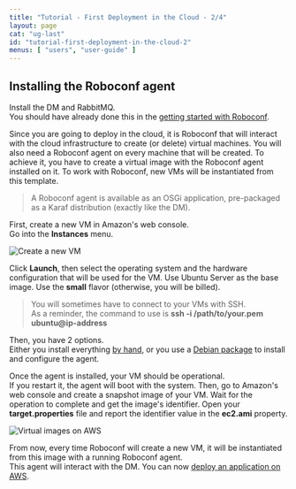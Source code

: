 ```yaml
---
title: "Tutorial - First Deployment in the Cloud - 2/4"
layout: page
cat: "ug-last"
id: "tutorial-first-deployment-in-the-cloud-2"
menus: [ "users", "user-guide" ]
---
```


## Installing the Roboconf agent

Install the DM and RabbitMQ.  
You should have already done this in the [getting started with Roboconf](tutorial-getting-started-with-roboconf.html).

Since you are going to deploy in the cloud, it is Roboconf that will interact with the cloud infrastructure to create (or delete) virtual machines.
You will also need a Roboconf agent on every machine that will be created. To achieve it, you have to create a virtual image with the Roboconf agent
installed on it. To work with Roboconf, new VMs will be instantiated from this template.

> A Roboconf agent is available as an OSGi application, pre-packaged as a Karaf distribution (exactly like the DM).

First, create a new VM in Amazon's web console.  
Go into the **Instances** menu.

<img src="/resources/img/tutorial-aws-instances.jpg" alt="Create a new VM" class="gs" />

Click **Launch**, then select the operating system and the hardware configuration that will be used
for the VM. Use Ubuntu Server as the base image. Use the **small** flavor (otherwise, you will be billed).
  
> You will sometimes have to connect to your VMs with SSH.  
> As a reminder, the command to use is **ssh -i /path/to/your.pem ubuntu@ip-address**

Then, you have 2 options.  
Either you install everything [by hand](/en/user-guide/installing-an-agent.html), or you use a
[Debian package](installing-roboconf.html) to install and configure the agent.

Once the agent is installed, your VM should be operational.  
If you restart it, the agent will boot with the system. Then, go to Amazon's web console and create a snapshot image of your VM.
Wait for the operation to complete and get the image's identifier. Open your **target.properties** file and report the identifier
value in the **ec2.ami** property.

<img src="/resources/img/tutorial-aws-amis.jpg" alt="Virtual images on AWS" class="gs" />

From now, every time Roboconf will create a new VM, it will be instantiated from this image with a running Roboconf agent.  
This agent will interact with the DM. You can now [deploy an application on AWS](tutorial-first-deployment-in-the-cloud-3.html).
